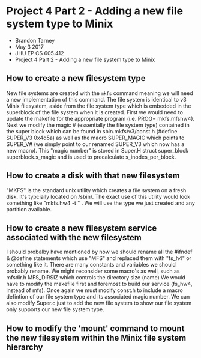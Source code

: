 # Project 4 Part 2 - Adding a new file system type to Minix
- Brandon Tarney
- May 3 2017
- JHU EP CS 605.412
- Project 4 Part 2 - Adding a new file system type to Minix

## How to create a new filesystem type 
New file systems are created with the `mkfs` command meaning we will need a new implementation of this command. The file system is identical to v3 Minix filesystem, aside from the file system type which is embedded in the superblock of the file system when it is created. First we would need to update the makefile for the appropriate program (i.e. PROG= mkfs.mfshw4). Next we modify the magic # (essentially the file system type) contained in the super block which can be found in sbin.mkfs/v3/const.h (#define SUPER_V3 0x4d5a) as well as the macro SUPER_MAGIC which points to SUPER_V# (we simply point to our renamed SUPER_V3 which now has a new macro). This "magic number" is stored in Super.H struct super_block superblock.s_magic and is used to precalculate s_inodes_per_block. 


## How to create a disk with that new filesystem
"MKFS" is the standard unix utility which creates a file system on a fresh disk. It's typcially located on /sbin/. The exact use of this utility would look something like "mkfs.hw4 -t <type> <partition>" . We will use the type we just created and any partition available.

## How to create a new filesystem service associated with the new filesystem
I should probalby have mentioned by now we should rename all the #ifndef & @define statements which use "MFS" and replaced them with "fs_h4" or something like it. There are many constants and variables we should probably rename. We might reconsider some macro's as well, such as mfsdir.h MFS_DIRSIZ which controls the directory size (name) We would have to modify the makefile first and foremost to build our service (fs_hw4, instead of mfs). Once again we must modify const.h to include a macro defintion of our file system type and its associated magic number. We can also modify Super.c just to add the new file system to show our file system only supports our new file system type. 

## How to modify the 'mount' command to mount the new filesystem within the Minix file system hierarchy
